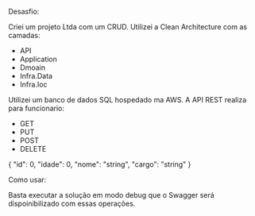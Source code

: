 Desasfio:

Criei um projeto Ltda com um CRUD.
Utilizei a Clean Architecture com as camadas:

- API
- Application
- Dmoain
- Infra.Data
- Infra.Ioc

Utilizei um banco de dados SQL hospedado ma AWS.
A API REST realiza para funcionario:
- GET
- PUT
- POST
- DELETE

{
  "id": 0,
  "idade": 0,
  "nome": "string",
  "cargo": "string"
}

Como usar:

Basta executar a solução em modo debug que o Swagger será dispoinibilizado com essas operações.
